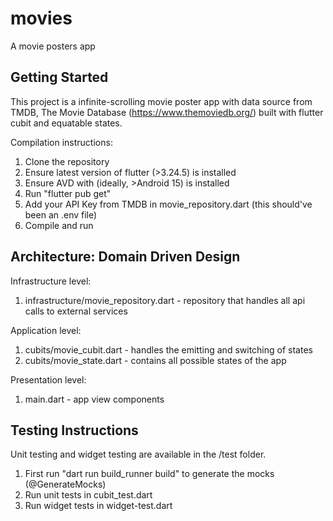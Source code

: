 # movies

A movie posters app

## Getting Started

This project is a infinite-scrolling movie poster app with data source from TMDB, The Movie Database (https://www.themoviedb.org/) built with flutter cubit and equatable states.

Compilation instructions:
1. Clone the repository
2. Ensure latest version of flutter (>3.24.5) is installed
3. Ensure AVD with (ideally, >Android 15) is installed
4. Run "flutter pub get"
5. Add your API Key from TMDB in movie_repository.dart (this should've been an .env file)
6. Compile and run

## Architecture: Domain Driven Design

Infrastructure level: 
1. infrastructure/movie_repository.dart - repository that handles all api calls to external services

Application level:
1. cubits/movie_cubit.dart - handles the emitting and switching of states
2. cubits/movie_state.dart - contains all possible states of the app

Presentation level: 
1. main.dart - app view components

## Testing Instructions

Unit testing and widget testing are available in the /test folder. 
1. First run "dart run build_runner build" to generate the mocks (@GenerateMocks)
2. Run unit tests in cubit_test.dart
3. Run widget tests in widget-test.dart
